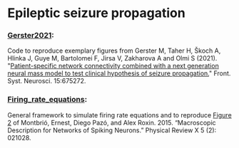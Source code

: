 # Epileptic seizure propagation

### [Gerster2021](Gerster2021):
 Code to reproduce exemplary figures from Gerster M, Taher H, Škoch A, Hlinka J, Guye M, Bartolomei F, Jirsa V, Zakharova A and Olmi S (2021). "[Patient-specific network connectivity combined with a next generation neural mass model to test clinical hypothesis of seizure propagation.](https://doi.org/10.3389/fnsys.2021.675272)" Front. Syst. Neurosci. 15:675272.
 
 ### [Firing_rate_equations](Firing_rate_equations):
 General framework to simulate firing rate equations and to reproduce [Figure 2](https://journals.aps.org/prx/abstract/10.1103/PhysRevX.5.021028) of Montbrió, Ernest, Diego Pazó, and Alex Roxin. 2015. “Macroscopic Description for Networks of Spiking Neurons.” Physical Review X 5 (2): 021028.
